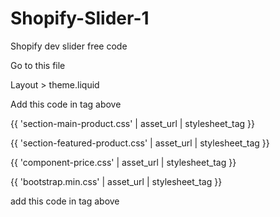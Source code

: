 # Shopify-Slider-1
Shopify dev slider free code


Go to this file

Layout > theme.liquid

Add this code in </head> tag above

 {{ 'section-main-product.css' | asset_url | stylesheet_tag }}
 
 {{ 'section-featured-product.css' | asset_url | stylesheet_tag }}
 
 {{ 'component-price.css' | asset_url | stylesheet_tag }}
 
 {{ 'bootstrap.min.css' | asset_url | stylesheet_tag }}
 
add this code in </body> tag above

<script src="{{ 'product-form.js' | asset_url }}" defer="defer"></script>

<script src="{{ 'bootstrap.bundle.min.js' | asset_url }}"></script>

<script src="{{ 'popper.min.js' | asset_url }}"></script>

<script src="{{ 'bootstrap.min.js' | asset_url }}"></script>
